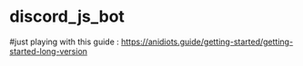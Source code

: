 # discord_js_bot

#just playing with this guide : https://anidiots.guide/getting-started/getting-started-long-version
